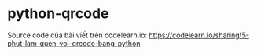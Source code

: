 # python-qrcode

Source code của bài viết trên codelearn.io: https://codelearn.io/sharing/5-phut-lam-quen-voi-qrcode-bang-python
